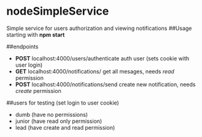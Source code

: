 # nodeSimpleService
Simple service for users authorization and viewing notifications
##Usage
starting with  **npm start**

##endpoints

- **POST** localhost:4000/users/authenticate auth user (sets cookie with user login) 
- **GET** localhost:4000/notifications/ get all mesages, needs *read* permission
- **POST** localhost:4000/notifications/send create new notification, needs *create* permission

##users for testing (set login to user cookie)

- dumb (have no permissions)
- junior (have read only permission)
- lead (have create and read permission)
